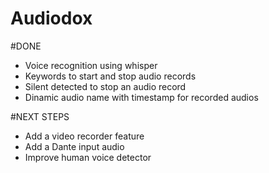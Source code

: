 # Audiodox

#DONE
- Voice recognition using whisper
- Keywords to start and stop audio records
- Silent detected to stop an audio record
- Dinamic audio name with timestamp for recorded audios

#NEXT STEPS
- Add a video recorder feature
- Add a Dante input audio
- Improve human voice detector
